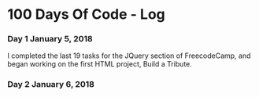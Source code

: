 # 100 Days Of Code - Log

### Day 1 January 5, 2018
I completed the last 19 tasks for the JQuery section of FreecodeCamp,
and began working on the first HTML project, Build a Tribute.

### Day 2 January 6, 2018
